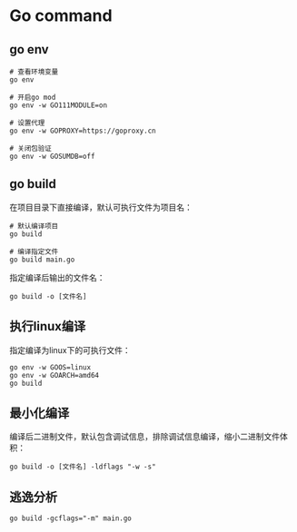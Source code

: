 
# Go command

## go env

```shell
# 查看环境变量
go env

# 开启go mod
go env -w GO111MODULE=on

# 设置代理
go env -w GOPROXY=https://goproxy.cn

# 关闭包验证
go env -w GOSUMDB=off
```
## go build

在项目目录下直接编译，默认可执行文件为项目名：

```shell
# 默认编译项目
go build

# 编译指定文件
go build main.go
```

指定编译后输出的文件名：
```shell
go build -o [文件名]
```

## 执行linux编译

指定编译为linux下的可执行文件：
```shell
go env -w GOOS=linux
go env -w GOARCH=amd64
go build
```
## 最小化编译

编译后二进制文件，默认包含调试信息，排除调试信息编译，缩小二进制文件体积：

```shell
go build -o [文件名] -ldflags "-w -s"
```
## 逃逸分析

```shell
go build -gcflags="-m" main.go
```

